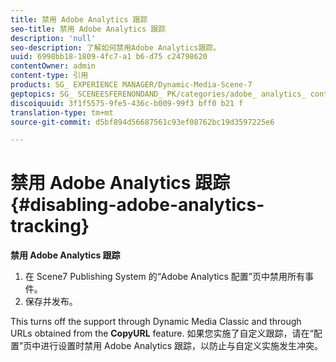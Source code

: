 ```yaml
---
title: 禁用 Adobe Analytics 跟踪
seo-title: 禁用 Adobe Analytics 跟踪
description: 'null'
seo-description: 了解如何禁用Adobe Analytics跟踪。
uuid: 6998bb18-1809-4fc7-a1 b6-d75 c24798620
contentOwner: admin
content-type: 引用
products: SG_ EXPERIENCE MANAGER/Dynamic-Media-Scene-7
geptopics: SG_ SCENEESFERENONDAND_ PK/categories/adobe_ analytics_ contracting_ kit
discoiquuid: 3f1f5575-9fe5-436c-b009-99f3 bff0 b21 f
translation-type: tm+mt
source-git-commit: d5bf894d56687561c93ef08762bc19d3597225e6

---
```



# 禁用 Adobe Analytics 跟踪{#disabling-adobe-analytics-tracking}

**禁用 Adobe Analytics 跟踪**

1. 在 Scene7 Publishing System 的“Adobe Analytics 配置”页中禁用所有事件。
1. 保存并发布。

This turns off the support through Dynamic Media Classic and through URLs obtained from the **CopyURL** feature. 如果您实施了自定义跟踪，请在“配置”页中进行设置时禁用 Adobe Analytics 跟踪，以防止与自定义实施发生冲突。

